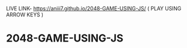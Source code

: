 LIVE LINK- https://aniii7.github.io/2048-GAME-USING-JS/ ( PLAY USING ARROW KEYS )
# 2048-GAME-USING-JS
